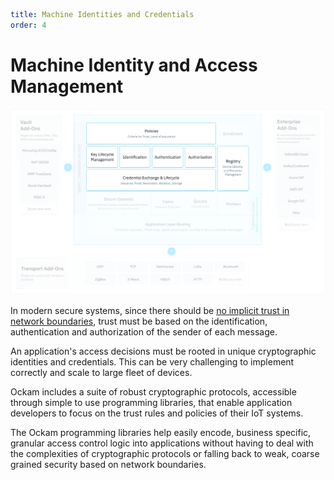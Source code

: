 ```yaml
title: Machine Identities and Credentials
order: 4
```

# Machine Identity and Access Management

![Ockam](./assets/ockam-features-identity-and-access-management.png)

In modern secure systems, since there should be [no implicit trust in network
boundaries](https://www.nist.gov/publications/zero-trust-architecture),
trust must be based on the identification, authentication and
authorization of the sender of each message.

An application's access decisions must be rooted in unique cryptographic
identities and credentials. This can be very challenging to implement
correctly and scale to large fleet of devices.

Ockam includes a suite of robust cryptographic protocols, accessible through
simple to use programming libraries, that enable application developers to
focus on the trust rules and policies of their IoT systems.

The Ockam programming libraries help easily encode, business specific,
granular access control logic into applications without having to deal with
the complexities of cryptographic protocols or falling back to weak, coarse
grained security based on network boundaries.
